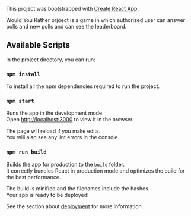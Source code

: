 This project was bootstrapped with [Create React App](https://github.com/facebook/create-react-app).

Would You Rather prjoect is a game in which authorized user can answer polls and new polls and can see the leaderboard.

## Available Scripts

In the project directory, you can run:

### `npm install`

To install all the npm dependencies required to run the project.

### `npm start`

Runs the app in the development mode.<br />
Open [http://localhost:3000](http://localhost:3000) to view it in the browser.

The page will reload if you make edits.<br />
You will also see any lint errors in the console.


### `npm run build`

Builds the app for production to the `build` folder.<br />
It correctly bundles React in production mode and optimizes the build for the best performance.

The build is minified and the filenames include the hashes.<br />
Your app is ready to be deployed!

See the section about [deployment](https://facebook.github.io/create-react-app/docs/deployment) for more information.

